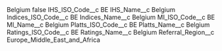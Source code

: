 <?xml version="1.0" encoding="UTF-8"?>
<CustomMetadata xmlns="http://soap.sforce.com/2006/04/metadata" xmlns:xsi="http://www.w3.org/2001/XMLSchema-instance" xmlns:xsd="http://www.w3.org/2001/XMLSchema">
    <label>Belgium</label>
    <protected>false</protected>
    <values>
        <field>IHS_ISO_Code__c</field>
        <value xsi:type="xsd:string">BE</value>
    </values>
    <values>
        <field>IHS_Name__c</field>
        <value xsi:type="xsd:string">Belgium</value>
    </values>
    <values>
        <field>Indices_ISO_Code__c</field>
        <value xsi:type="xsd:string">BE</value>
    </values>
    <values>
        <field>Indices_Name__c</field>
        <value xsi:type="xsd:string">Belgium</value>
    </values>
    <values>
        <field>MI_ISO_Code__c</field>
        <value xsi:type="xsd:string">BE</value>
    </values>
    <values>
        <field>MI_Name__c</field>
        <value xsi:type="xsd:string">Belgium</value>
    </values>
    <values>
        <field>Platts_ISO_Code__c</field>
        <value xsi:type="xsd:string">BE</value>
    </values>
    <values>
        <field>Platts_Name__c</field>
        <value xsi:type="xsd:string">Belgium</value>
    </values>
    <values>
        <field>Ratings_ISO_Code__c</field>
        <value xsi:type="xsd:string">BE</value>
    </values>
    <values>
        <field>Ratings_Name__c</field>
        <value xsi:type="xsd:string">Belgium</value>
    </values>
    <values>
        <field>Referral_Region__c</field>
        <value xsi:type="xsd:string">Europe_Middle_East_and_Africa</value>
    </values>
</CustomMetadata>
